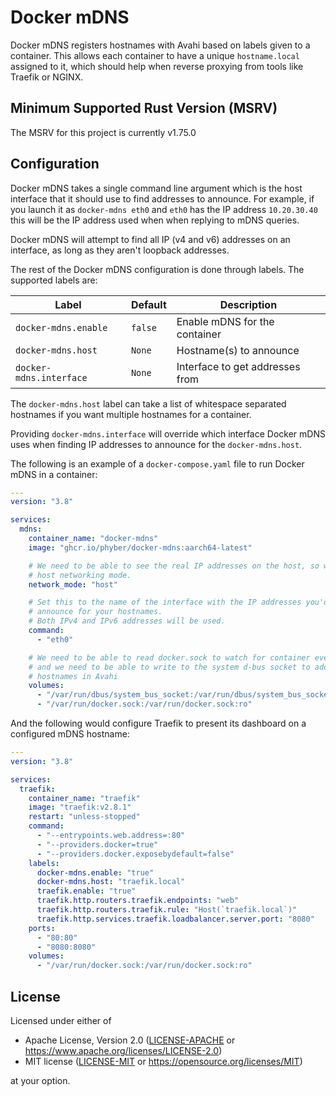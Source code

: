 # Docker mDNS

Docker mDNS registers hostnames with Avahi based on labels given to a
container. This allows each container to have a unique `hostname.local`
assigned to it, which should help when reverse proxying from tools like
Traefik or NGINX.

## Minimum Supported Rust Version (MSRV)

The MSRV for this project is currently v1.75.0

## Configuration

Docker mDNS takes a single command line argument which is the host interface
that it should use to find addresses to announce.  For example, if you launch
it as `docker-mdns eth0` and `eth0` has the IP address `10.20.30.40` this will
be the IP address used when when replying to mDNS queries.

Docker mDNS will attempt to find all IP (v4 and v6) addresses on an interface,
as long as they aren't loopback addresses.

The rest of the Docker mDNS configuration is done through labels. The supported
labels are:

| Label                   | Default | Description                     |
|-------------------------|---------|---------------------------------|
| `docker-mdns.enable`    | `false` | Enable mDNS for the container   |
| `docker-mdns.host`      | `None`  | Hostname(s) to announce         |
| `docker-mdns.interface` | `None`  | Interface to get addresses from |

The `docker-mdns.host` label can take a list of whitespace separated hostnames
if you want multiple hostnames for a container.

Providing `docker-mdns.interface` will override which interface Docker mDNS
uses when finding IP addresses to announce for the `docker-mdns.host`.

The following is an example of a `docker-compose.yaml` file to run Docker mDNS
in a container:

```yaml
---
version: "3.8"

services:
  mdns:
    container_name: "docker-mdns"
    image: "ghcr.io/phyber/docker-mdns:aarch64-latest"

    # We need to be able to see the real IP addresses on the host, so we need
    # host networking mode.
    network_mode: "host"

    # Set this to the name of the interface with the IP addresses you'd like to
    # announce for your hostnames.
    # Both IPv4 and IPv6 addresses will be used.
    command:
      - "eth0"

    # We need to be able to read docker.sock to watch for container events,
    # and we need to be able to write to the system d-bus socket to add
    # hostnames in Avahi
    volumes:
      - "/var/run/dbus/system_bus_socket:/var/run/dbus/system_bus_socket:rw"
      - "/var/run/docker.sock:/var/run/docker.sock:ro"
```

And the following would configure Traefik to present its dashboard on a
configured mDNS hostname:

```yaml
---
version: "3.8"

services:
  traefik:
    container_name: "traefik"
    image: "traefik:v2.8.1"
    restart: "unless-stopped"
    command:
      - "--entrypoints.web.address=:80"
      - "--providers.docker=true"
      - "--providers.docker.exposebydefault=false"
    labels:
      docker-mdns.enable: "true"
      docker-mdns.host: "traefik.local"
      traefik.enable: "true"
      traefik.http.routers.traefik.endpoints: "web"
      traefik.http.routers.traefik.rule: "Host(`traefik.local`)"
      traefik.http.services.traefik.loadbalancer.server.port: "8080"
    ports:
      - "80:80"
      - "8080:8080"
    volumes:
      - "/var/run/docker.sock:/var/run/docker.sock:ro"
```

## License

Licensed under either of

  * Apache License, Version 2.0
    ([LICENSE-APACHE] or https://www.apache.org/licenses/LICENSE-2.0)
  * MIT license
    ([LICENSE-MIT] or https://opensource.org/licenses/MIT)

at your option.

<!-- links -->
[LICENSE-APACHE]: LICENSE-APACHE
[LICENSE-MIT]: LICENSE-MIT
